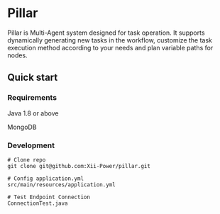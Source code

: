 # Pillar

Pillar is Multi-Agent system designed for task operation. It supports dynamically generating new tasks in the workflow, customize the task execution method according to your needs and plan variable paths for nodes.


## Quick start

### Requirements

Java 1.8 or above

MongoDB


### Development

```
# Clone repo
git clone git@github.com:Xii-Power/pillar.git

# Config application.yml
src/main/resources/application.yml

# Test Endpoint Connection
ConnectionTest.java
```